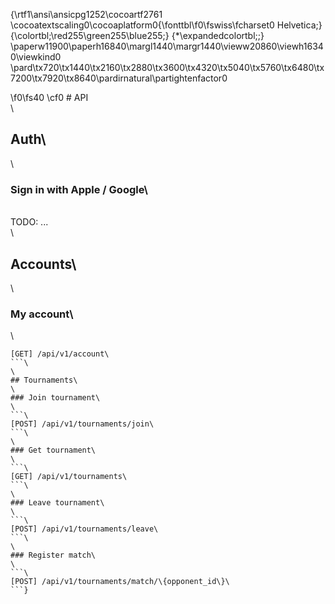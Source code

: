 {\rtf1\ansi\ansicpg1252\cocoartf2761
\cocoatextscaling0\cocoaplatform0{\fonttbl\f0\fswiss\fcharset0 Helvetica;}
{\colortbl;\red255\green255\blue255;}
{\*\expandedcolortbl;;}
\paperw11900\paperh16840\margl1440\margr1440\vieww20860\viewh16340\viewkind0
\pard\tx720\tx1440\tx2160\tx2880\tx3600\tx4320\tx5040\tx5760\tx6480\tx7200\tx7920\tx8640\pardirnatural\partightenfactor0

\f0\fs40 \cf0 # API\
\
## Auth\
\
### Sign in with Apple / Google\
\
TODO: ...\
\
## Accounts\
\
### My account\
\
```\
[GET] /api/v1/account\
```\
\
## Tournaments\
\
### Join tournament\
\
```\
[POST] /api/v1/tournaments/join\
```\
\
### Get tournament\
\
```\
[GET] /api/v1/tournaments\
```\
\
### Leave tournament\
\
```\
[POST] /api/v1/tournaments/leave\
```\
\
### Register match\
\
```\
[POST] /api/v1/tournaments/match/\{opponent_id\}\
```}